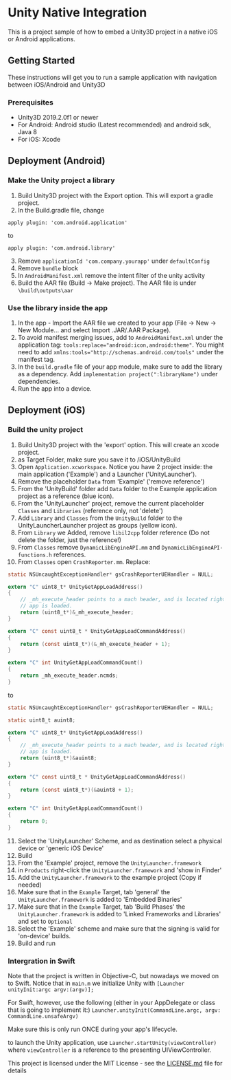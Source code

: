 # Unity Native Integration

This is a project sample of how to embed a Unity3D project in a native iOS or Android applications.

## Getting Started

These instructions will get you to run a sample application with navigation between iOS/Android and Unity3D

### Prerequisites

* Unity3D 2019.2.0f1 or newer
* For Android: Android studio (Latest recommended) and android sdk, Java 8
* For iOS: Xcode


## Deployment (Android)

### Make the Unity project a library
1. Build Unity3D project with the Export option. This will export a gradle project.
2.  In the Build.gradle file, change 
```
apply plugin: 'com.android.application'
```
to
```
apply plugin: 'com.android.library'
```
3. Remove `applicationId 'com.company.yourapp'` under `defaultConfig`
4. Remove `bundle` block
5. In `AndroidManifest.xml` remove the intent filter of the unity activity
6. Build the AAR file (Build -> Make project). The AAR file is under `\build\outputs\aar`

### Use the library inside the app
1. In the app - Import the AAR file we created to your app (File -> New -> New Module... and select Import .JAR/.AAR Package).
2. To avoid manifest merging issues, add to `AndroidManifext.xml` under the application tag: `tools:replace="android:icon,android:theme"`. You might need to add `xmlns:tools="http://schemas.android.com/tools"` under the manifest tag.
3. In the `build.gradle` file of your app module, make sure to add the library as a dependency. Add `implementation project(":libraryName")` under dependencies.
4. Run the app into a device.

## Deployment (iOS)

### Build the unity project
1. Build Unity3D project with the 'export' option. This will create an xcode project.
2. as Target Folder, make sure you save it to <project-root>/iOS/UnityBuild
3. Open `Application.xcworkspace`. Notice you have 2 project inside: the main application ('Example') and a Launcher ('UnityLauncher').
4. Remove the placeholder `Data` from 'Example' ('remove reference')
5. From the 'UnityBuild' folder add `Data` folder to the Example application project as a reference (blue icon).
6. From the 'UnityLauncher' project, remove the current placeholder `Classes` and `Libraries` (reference only, not 'delete')
7. Add `Library` and `Classes` from the `UnityBuild` folder to the UnityLauncherLauncher project as groups (yellow icon).
8. From `Library` we Added, remove `libil2cpp` folder reference (Do not delete the folder, just the reference!)
9. From `Classes` remove `DynamicLibEngineAPI.mm` and `DynamicLibEngineAPI-functions.h` references.
10. From `Classes` open `CrashReporter.mm`. Replace: 
```Objective-C
static NSUncaughtExceptionHandler* gsCrashReporterUEHandler = NULL;

extern "C" uint8_t* UnityGetAppLoadAddress()
{
    // _mh_execute_header points to a mach header, and is located right at the address of where the
    // app is loaded.
    return (uint8_t*)&_mh_execute_header;
}

extern "C" const uint8_t * UnityGetAppLoadCommandAddress()
{
    return (const uint8_t*)(&_mh_execute_header + 1);
}

extern "C" int UnityGetAppLoadCommandCount()
{
    return _mh_execute_header.ncmds;
}
```
to
```Objective-C
static NSUncaughtExceptionHandler* gsCrashReporterUEHandler = NULL;

static uint8_t auint8;

extern "C" uint8_t* UnityGetAppLoadAddress()
{
    // _mh_execute_header points to a mach header, and is located right at the address of where the
    // app is loaded.
    return (uint8_t*)&auint8;
}

extern "C" const uint8_t * UnityGetAppLoadCommandAddress()
{
    return (const uint8_t*)(&auint8 + 1);
}

extern "C" int UnityGetAppLoadCommandCount()
{
    return 0;
}
```
11. Select the 'UnityLauncher' Scheme, and as destination select a physical device or 'generic iOS Device'
12. Build
13. From the 'Example' project, remove the `UnityLauncher.framework` 
14. in `Products` right-click the `UnityLauncher.framework` and 'show in Finder'
15. Add the `UnityLauncher.framework` to the example project (Copy if needed)
16. Make sure that in the `Example` Target, tab 'general' the `UnityLauncher.framework` is added to 'Embedded Binaries'
17. Make sure that in the `Example` Target, tab 'Build Phases' the `UnityLauncher.framework` is added to 'Linked Frameworks and Libraries' and set to `Optional`
18. Select the 'Example' scheme and make sure that the signing is valid for 'on-device' builds.
19. Build and run


### Intergration in Swift
Note that the project is written in Objective-C, but nowadays we moved on to Swift.
Notice that in `main.m` we initialize Unity with `[Launcher unityInit:argc argv:(argv)];`

For Swift, however, use the following (either in your AppDelegate or class that is going to implement it:)
`Launcher.unityInit(CommandLine.argc, argv: CommandLine.unsafeArgv)`

Make sure this is only run ONCE during your app's lifecycle.

to launch the Unity application, use `Launcher.startUnity(viewController)` where `viewController` is a reference to the presenting UIViewController.


This project is licensed under the MIT License - see the [LICENSE.md](LICENSE.md) file for details
